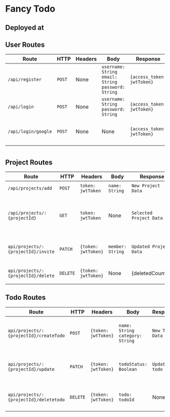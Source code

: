 # Fancy Todo

## Deployed at


## User Routes

|Route|HTTP|Headers|Body|Response|Description|
|-|-|-|--------|------------------|------------|
|`/api/register`|`POST`|None|`username: String`<br>`email: String`<br>`password: String`|`{access_token: jwtToken}`|Register a new user |
|`/api/login`|`POST`|None|`username: String`<br> `password: String`|`{access_token: jwtToken}`|Login with your user account||
|`/api/login/google`|`POST`|None|None|`{access_token: jwtToken}`|Login with your google user account||
#

## Project Routes
|Route|HTTP|Headers|Body|Response|Description|
|-----------------------------------|--------|----------------------------------|------------------|---------------------|------------------------------------------------------------------------------|
|`/api/projects/add`|`POST`|`token: jwtToken`|`name: String`|`New Project Data`|Create a new project|
|`/api/projects/:{projectId}`|`GET`|`token: jwtToken`|None|`Selected Project Data`|Gets a single project with list of members and todos|
|`api/projects/:{projectId}/invite`|`PATCH`|`{token: jwtToken}`|`member: String`|`Updated Project Data`|Invite a user into your project|
|`api/projects/:{projectId}/delete`|`DELETE`|`{token: jwtToken}`|None|{deletedCount:1}|Deletes a selected project|

## Todo Routes
|Route|HTTP|Headers|Body|Response|Description|
|-----------------------------------|--------|----------------------------------|------------------|---------------------|------------------------------------------------------------------------------|
|`api/projects/:{projectId}/createTodo`|`POST`|`{token: jwtToken}`|`name: String `<br> `category: String`|`New Todo Data`|Creates a todo in current selected project|
|`api/projects/:{projectId}/update`|`PATCH`|`{token: jwtToken}`|`todoStatus: Boolean`|`Updated todo Data`|Updates the status of a selected Todo|
|`api/projects/:{projectId}/deletetodo`|`DELETE`|`{token: jwtToken}`|`todo: todoId`|None|Deletes a selected todo in a project|



